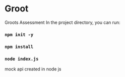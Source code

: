 # Groot
Groots Assessment
In the project directory, you can run:


### `npm init -y`

### `npm install`

### `node index.js`

mock api created in node js 
